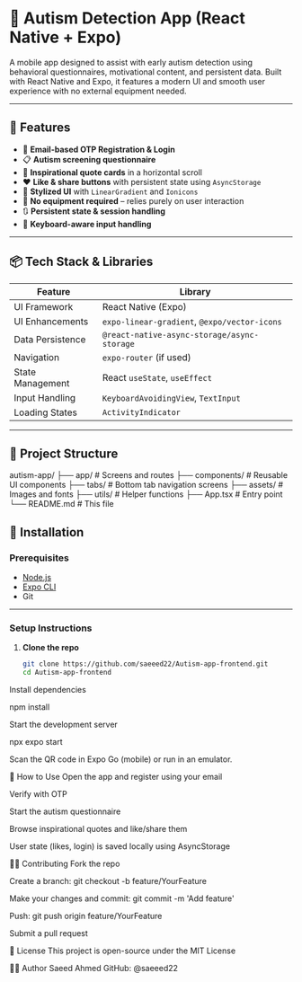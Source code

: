 # 🧠 Autism Detection App (React Native + Expo)

A mobile app designed to assist with early autism detection using behavioral questionnaires, motivational content, and persistent data. Built with React Native and Expo, it features a modern UI and smooth user experience with no external equipment needed.

---

## 🚀 Features

- 🔐 **Email-based OTP Registration & Login**
- 📋 **Autism screening questionnaire**
- 💬 **Inspirational quote cards** in a horizontal scroll
- ❤️ **Like & share buttons** with persistent state using `AsyncStorage`
- 🌈 **Stylized UI** with `LinearGradient` and `Ionicons`
- 🧠 **No equipment required** – relies purely on user interaction
- 🔃 **Persistent state & session handling**
- 📱 **Keyboard-aware input handling**

---

## 📦 Tech Stack & Libraries

| Feature | Library |
|--------|---------|
| UI Framework | React Native (Expo) |
| UI Enhancements | `expo-linear-gradient`, `@expo/vector-icons` |
| Data Persistence | `@react-native-async-storage/async-storage` |
| Navigation | `expo-router` (if used) |
| State Management | React `useState`, `useEffect` |
| Input Handling | `KeyboardAvoidingView`, `TextInput` |
| Loading States | `ActivityIndicator` |

---

## 📂 Project Structure

autism-app/
├── app/ # Screens and routes
├── components/ # Reusable UI components
├── tabs/ # Bottom tab navigation screens
├── assets/ # Images and fonts
├── utils/ # Helper functions
├── App.tsx # Entry point
└── README.md # This file


## 🔧 Installation

### Prerequisites

- [Node.js](https://nodejs.org/)
- [Expo CLI](https://docs.expo.dev/get-started/installation/)
- Git

---

### Setup Instructions

1. **Clone the repo**
   ```bash
   git clone https://github.com/saeeed22/Autism-app-frontend.git
   cd Autism-app-frontend

Install dependencies


npm install


Start the development server

npx expo start

Scan the QR code in Expo Go (mobile) or run in an emulator.

🧪 How to Use
Open the app and register using your email

Verify with OTP

Start the autism questionnaire

Browse inspirational quotes and like/share them

User state (likes, login) is saved locally using AsyncStorage

🧑‍💻 Contributing
Fork the repo

Create a branch: git checkout -b feature/YourFeature

Make your changes and commit: git commit -m 'Add feature'

Push: git push origin feature/YourFeature

Submit a pull request

📜 License
This project is open-source under the MIT License

🙋‍♂️ Author
Saeed Ahmed
GitHub: @saeeed22